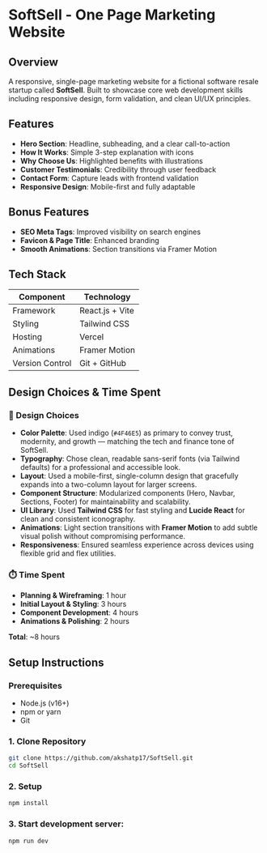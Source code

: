 # SoftSell - One Page Marketing Website

## Overview

A responsive, single-page marketing website for a fictional software resale startup called **SoftSell**. Built to showcase core web development skills including responsive design, form validation, and clean UI/UX principles.

## Features

- **Hero Section**: Headline, subheading, and a clear call-to-action
- **How It Works**: Simple 3-step explanation with icons
- **Why Choose Us**: Highlighted benefits with illustrations
- **Customer Testimonials**: Credibility through user feedback
- **Contact Form**: Capture leads with frontend validation
- **Responsive Design**: Mobile-first and fully adaptable

## Bonus Features

- **SEO Meta Tags**: Improved visibility on search engines
- **Favicon & Page Title**: Enhanced branding
- **Smooth Animations**: Section transitions via Framer Motion

## Tech Stack

| Component       | Technology      |
| --------------- | --------------- |
| Framework       | React.js + Vite |
| Styling         | Tailwind CSS    |
| Hosting         | Vercel          |
| Animations      | Framer Motion   |
| Version Control | Git + GitHub    |

## Design Choices & Time Spent

### 🎨 Design Choices

- **Color Palette**: Used indigo (`#4F46E5`) as primary to convey trust, modernity, and growth — matching the tech and finance tone of SoftSell.
- **Typography**: Chose clean, readable sans-serif fonts (via Tailwind defaults) for a professional and accessible look.
- **Layout**: Used a mobile-first, single-column design that gracefully expands into a two-column layout for larger screens.
- **Component Structure**: Modularized components (Hero, Navbar, Sections, Footer) for maintainability and scalability.
- **UI Library**: Used **Tailwind CSS** for fast styling and **Lucide React** for clean and consistent iconography.
- **Animations**: Light section transitions with **Framer Motion** to add subtle visual polish without compromising performance.
- **Responsiveness**: Ensured seamless experience across devices using flexible grid and flex utilities.

### ⏱️ Time Spent

- **Planning & Wireframing**: 1 hour  
- **Initial Layout & Styling**: 3 hours  
- **Component Development**: 4 hours  
- **Animations & Polishing**: 2 hours  

**Total**: ~8 hours


## Setup Instructions

### Prerequisites

- Node.js (v16+)
- npm or yarn
- Git

### 1. Clone Repository

```bash
git clone https://github.com/akshatp17/SoftSell.git
cd SoftSell
```

### 2. Setup

```bash
npm install
```

### 3. Start development server:

```bash
npm run dev
```
